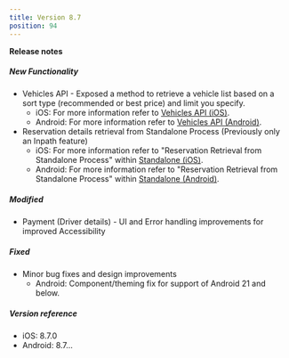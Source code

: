 ```yaml
---
title: Version 8.7
position: 94
---
```


**Release notes**

##### New Functionality
* Vehicles API - Exposed a method to retrieve a vehicle list based on a sort type (recommended or best price) and limit you specify.
  * iOS: For more information refer to <a href="https://cartrawler.github.io/#section_iosgetVehicles">Vehicles API (iOS)</a>.
  * Android: For more information refer to <a href="https://cartrawler.github.io/#section_androidgetVehicles">Vehicles API (Android)</a>.
* Reservation details retrieval from Standalone Process (Previously only an Inpath feature)
  * iOS: For more information refer to "Reservation Retrieval from Standalone Process" within <a href="#section_iosstandalone">Standalone (iOS)</a>.
  * Android: For more information refer to "Reservation Retrieval from Standalone Process" within <a href="https://cartrawler.github.io/#section_androidstandalone">Standalone (Android)</a>.

##### Modified
* Payment (Driver details) - UI and Error handling improvements for improved Accessibility

##### Fixed
* Minor bug fixes and design improvements
  * Android: Component/theming fix for support of Android 21 and below.
  
##### Version reference 
* iOS: 8.7.0
* Android: 8.7... 